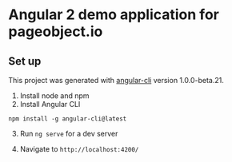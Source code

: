 # Angular 2 demo application for pageobject.io

## Set up
This project was generated with [angular-cli](https://github.com/angular/angular-cli) version 1.0.0-beta.21.

1. Install node and npm
2. Install Angular CLI

  ```
  npm install -g angular-cli@latest
  ```

3. Run `ng serve` for a dev server

4. Navigate to `http://localhost:4200/`

